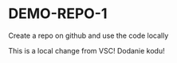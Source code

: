# DEMO-REPO-1
Create a repo on github and use the code locally


This is a local change from VSC!
Dodanie kodu!